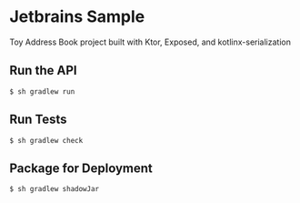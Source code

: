 # Jetbrains Sample

Toy Address Book project built with Ktor, Exposed, and kotlinx-serialization

## Run the API

```shell
$ sh gradlew run
```

## Run Tests

```shell
$ sh gradlew check
```

## Package for Deployment

```shell
$ sh gradlew shadowJar
```
